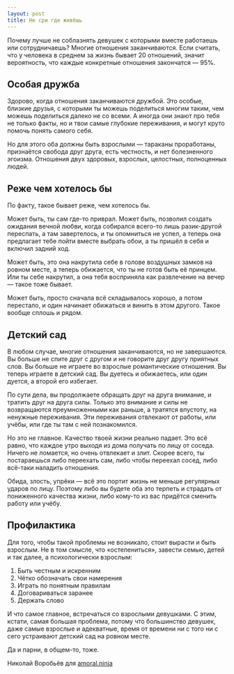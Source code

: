 ```yaml
---
layout: post
title: Не сри где живёшь
---
```


Почему лучше не соблазнять девушек с которыми вместе работаешь или сотрудничаешь? Многие отношения заканчиваются. Если считать, что у человека в среднем за жизнь бывает 20 отношений, значит вероятность, что каждые конкретные отношения закончатся — 95%.

## Особая дружба

Здорово, когда отношения заканчиваются дружбой. Это особые, близкие друзья, с которыми ты можешь поделиться многим таким, чем можешь поделиться далеко не со всеми. А иногда они знают про тебя не только факты, но и твои самые глубокие переживания, и могут круто помочь понять самого себя.

Но для этого оба должны быть взрослыми — тараканы проработаны, признаётся свобода друг друга, есть честность, и нет болезненного эгоизма. Отношения двух здоровых, взрослых, целостных, полноценных людей.

## Реже чем хотелось бы

По факту, такое бывает реже, чем хотелось бы.

Может быть, ты сам где-то приврал. Может быть, позволил создать ожидания вечной любви, когда собирался всего-то лишь разик-другой переспать, а там завертелось, и ты опомниться не успел, а теперь она предлагает тебе пойти вместе выбрать обои, а ты пришёл в себя и включил задний ход.

Может быть, это она накрутила себе в голове воздушных замков на ровном месте, а теперь обижается, что ты не готов быть её принцем. Или ты себе накрутил, а она тебя восприняла как развлечение на вечер — такое тоже бывает.

Может быть, просто сначала всё складывалось хорошо, а потом перестало, и один начинает обижаться и винить в этом другого. Такое вообще сплошь и рядом.

## Детский сад

В любом случае, многие отношения заканчиваются, но не завершаются. Вы больше не спите друг с другом и не говорите друг другу приятных слов. Вы больше не играете во взрослые романтические отношения. Вы теперь играете в детский сад. Вы дуетесь и обижаетесь, или один дуется, а второй его избегает.

По сути дела, вы продолжаете обращать друг на друга внимание, и тратить друг на друга силы. Только это внимание и силы не возвращаются преумноженными как раньше, а тратятся впустоту, на ненужные переживания. Эти переживания отвлекают от работы, или учёбы, или где ты там с ней познакомился.

Но это не главное. Качество твоей жизни реально падает. Это всё равно, что каждое утро выходя из дома получать по лицу от соседа. Ничего не ломается, но очень отвлекает и злит. Скорее всего, ты постараешься либо переехать сам, либо чтобы переехал сосед, либо всё-таки наладить отношения.

Обида, злость, упрёки — всё это портит жизнь не меньше регулярных ударов по лицу. Поэтому либо вы будете оба это терпеть и страдать от пониженного качества жизни, либо кому-то из вас придётся сменить работу или учёбу.

## Профилактика

Для того, чтобы такой проблемы не возникало, стоит вырасти и быть взрослым. Не в том смысле, что «остепениться», завести семью, детей и так далее, а психологически взрослым:

1. Быть честным и искренним
2. Чётко обозначать свои намерения
3. Играть по понятным правилам
4. Договариваться заранее
5. Держать слово

И что самое главное, встречаться со взрослыми девушками. С этим, кстати, самая большая проблема, потому что большинство девушек, даже самые взрослые и адекватные, время от времени ни с того ни с сего устраивают детский сад на ровном месте.

Да и парни, в общем-то, тоже.

Николай Воробьёв для [amoral.ninja](http://amoral.ninja/)